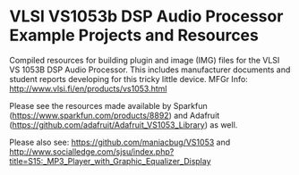 # VLSI VS1053b DSP Audio Processor Example Projects and Resources

Compiled resources for building plugin and image (IMG) files for the VLSI VS 1053B DSP Audio Processor.  This includes manufacturer documents and student reports developing for this tricky little device.  MFGr Info: http://www.vlsi.fi/en/products/vs1053.html

Please see the resources made available by Sparkfun (https://www.sparkfun.com/products/8892) and Adafruit (https://github.com/adafruit/Adafruit_VS1053_Library) as well.

Please also see:  https://github.com/maniacbug/VS1053 and http://www.socialledge.com/sjsu/index.php?title=S15:_MP3_Player_with_Graphic_Equalizer_Display
